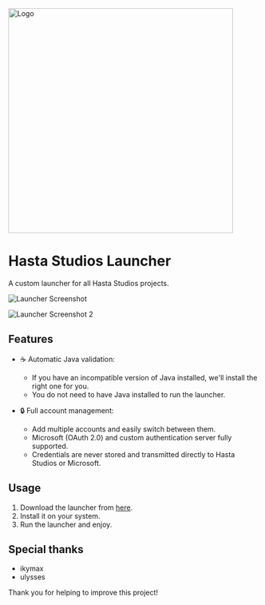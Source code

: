 
<img src="https://zelthoriaismp.cloud/Launcher/assets/logo.png" alt="Logo" width="450">

# Hasta Studios Launcher

A custom launcher for all Hasta Studios projects.

![Launcher Screenshot](https://zelthoriaismp.cloud/launcher2.png)

![Launcher Screenshot 2](https://zelthoriaismp.cloud/launcher1.png)

## Features

- ☕ Automatic Java validation:
  - If you have an incompatible version of Java installed, we'll install the right one for you.
  - You do not need to have Java installed to run the launcher.

- 🔒 Full account management:
  - Add multiple accounts and easily switch between them.
  - Microsoft (OAuth 2.0) and custom authentication server fully supported.
  - Credentials are never stored and transmitted directly to Hasta Studios or Microsoft.

## Usage

1. Download the launcher from [here](https://example.com).
2. Install it on your system.
3. Run the launcher and enjoy.

## Special thanks

- ikymax 
- ulysses

Thank you for helping to improve this project!

